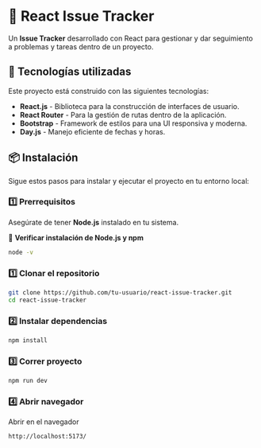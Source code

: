 # 📌 React Issue Tracker  

Un **Issue Tracker** desarrollado con React para gestionar y dar seguimiento a problemas y tareas dentro de un proyecto.  

## 🚀 Tecnologías utilizadas  

Este proyecto está construido con las siguientes tecnologías:  

- **React.js** - Biblioteca para la construcción de interfaces de usuario.  
- **React Router** - Para la gestión de rutas dentro de la aplicación.  
- **Bootstrap** - Framework de estilos para una UI responsiva y moderna.   
- **Day.js** - Manejo eficiente de fechas y horas.  

## 📦 Instalación  

Sigue estos pasos para instalar y ejecutar el proyecto en tu entorno local: 

### 1️⃣ Prerrequisitos  

Asegúrate de tener **Node.js** instalado en tu sistema.  

🔹 **Verificar instalación de Node.js y npm**   

```sh
node -v
```

### 1️⃣ Clonar el repositorio  

```sh
git clone https://github.com/tu-usuario/react-issue-tracker.git
cd react-issue-tracker
```

### 2️⃣ Instalar dependencias

```sh
npm install
```

### 3️⃣ Correr proyecto

```sh
npm run dev
```

### 4️⃣ Abrir navegador

Abrir en el navegador

```sh
http://localhost:5173/
```